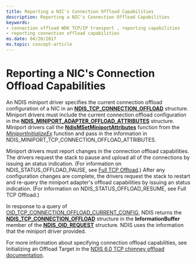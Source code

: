 ```yaml
---
title: Reporting a NIC's Connection Offload Capabilities
description: Reporting a NIC's Connection Offload Capabilities
keywords:
- connection offload WDK TCP/IP transport , reporting capabilities
- reporting connection offload capabilities
ms.date: 04/20/2017
ms.topic: concept-article
---
```


# Reporting a NIC's Connection Offload Capabilities





An NDIS miniport driver specifies the current connection offload configuration of a NIC in an [**NDIS\_TCP\_CONNECTION\_OFFLOAD**](/windows-hardware/drivers/ddi/ntddndis/ns-ntddndis-_ndis_tcp_connection_offload) structure. Miniport drivers must include the current connection offload configuration in the [**NDIS\_MINIPORT\_ADAPTER\_OFFLOAD\_ATTRIBUTES**](/windows-hardware/drivers/ddi/ndis/ns-ndis-_ndis_miniport_adapter_offload_attributes) structure. Miniport drivers call the [**NdisMSetMiniportAttributes**](/windows-hardware/drivers/ddi/ndis/nf-ndis-ndismsetminiportattributes) function from the [*MiniportInitializeEx*](/windows-hardware/drivers/ddi/ndis/nc-ndis-miniport_initialize) function and pass in the information in NDIS\_MINIPORT\_TCP\_CONNECTION\_OFFLOAD\_ATTRIBUTES.

Miniport drivers must report changes in the connection offload capabilities. The drivers request the stack to pause and upload all of the connections by issuing an status indication. (For information on NDIS\_STATUS\_OFFLOAD\_PAUSE, see [Full TCP Offload](full-tcp-offload.md).) After any configuration changes are complete, the drivers request the stack to restart and re-query the miniport adapter's offload capabilities by issuing an status indication. (For information on NDIS\_STATUS\_OFFLOAD\_RESUME, see Full TCP Offload.)

In response to a query of [OID\_TCP\_CONNECTION\_OFFLOAD\_CURRENT\_CONFIG](./oid-tcp-connection-offload-current-config.md), NDIS returns the [**NDIS\_TCP\_CONNECTION\_OFFLOAD**](/windows-hardware/drivers/ddi/ntddndis/ns-ntddndis-_ndis_tcp_connection_offload) structure in the **InformationBuffer** member of the [**NDIS\_OID\_REQUEST**](/windows-hardware/drivers/ddi/oidrequest/ns-oidrequest-ndis_oid_request) structure. NDIS uses the information that the miniport driver provided.

For more information about specifying connection offload capabilities, see Initializing an Offload Target in the [NDIS 6.0 TCP chimney offload documentation](full-tcp-offload.md).

 

